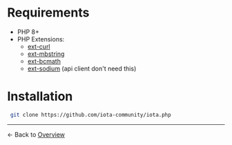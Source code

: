 # Requirements

+ PHP 8+
+ PHP Extensions:
    + [ext-curl](http://php.net/manual/en/book.curl.php)
    + [ext-mbstring](http://php.net/manual/en/book.mbstring.php)
    + [ext-bcmath](http://php.net/manual/en/book.bc.php)
    + [ext-sodium](http://php.net/manual/en/book.sodium.php) (api client don't need this)

# Installation

```bash
 git clone https://github.com/iota-community/iota.php
```

___

<- Back to [Overview](000_index.md)